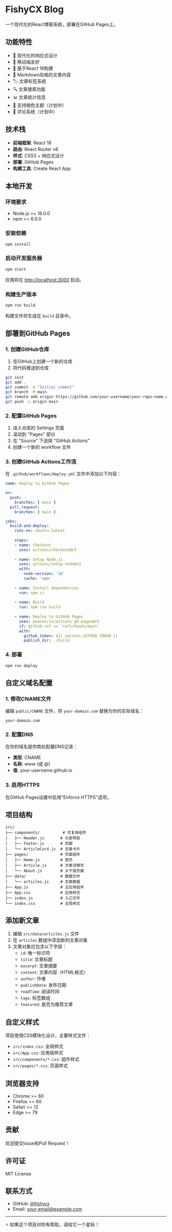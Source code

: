 # FishyCX Blog

一个现代化的React博客系统，部署在GitHub Pages上。

## 功能特性

- 🎨 现代化的响应式设计
- 📱 移动端友好
- 🚀 基于React 18构建
- 📝 Markdown风格的文章内容
- 🏷️ 文章标签系统
- 🔍 文章搜索功能
- 📊 文章统计信息
- 🌙 支持暗色主题（计划中）
- 💬 评论系统（计划中）

## 技术栈

- **前端框架**: React 18
- **路由**: React Router v6
- **样式**: CSS3 + 响应式设计
- **部署**: GitHub Pages
- **构建工具**: Create React App

## 本地开发

### 环境要求

- Node.js >= 16.0.0
- npm >= 8.0.0

### 安装依赖

```bash
npm install
```

### 启动开发服务器

```bash
npm start
```

应用将在 [http://localhost:3000](http://localhost:3000) 启动。

### 构建生产版本

```bash
npm run build
```

构建文件将生成在 `build` 目录中。

## 部署到GitHub Pages

### 1. 创建GitHub仓库

1. 在GitHub上创建一个新的仓库
2. 将代码推送到仓库

```bash
git init
git add .
git commit -m "Initial commit"
git branch -M main
git remote add origin https://github.com/your-username/your-repo-name.git
git push -u origin main
```

### 2. 配置GitHub Pages

1. 进入仓库的 Settings 页面
2. 滚动到 "Pages" 部分
3. 在 "Source" 下选择 "GitHub Actions"
4. 创建一个新的 workflow 文件

### 3. 创建GitHub Actions工作流

在 `.github/workflows/deploy.yml` 文件中添加以下内容：

```yaml
name: Deploy to GitHub Pages

on:
  push:
    branches: [ main ]
  pull_request:
    branches: [ main ]

jobs:
  build-and-deploy:
    runs-on: ubuntu-latest
    
    steps:
    - name: Checkout
      uses: actions/checkout@v3
      
    - name: Setup Node.js
      uses: actions/setup-node@v3
      with:
        node-version: '18'
        cache: 'npm'
        
    - name: Install dependencies
      run: npm ci
      
    - name: Build
      run: npm run build
      
    - name: Deploy to GitHub Pages
      uses: peaceiris/actions-gh-pages@v3
      if: github.ref == 'refs/heads/main'
      with:
        github_token: ${{ secrets.GITHUB_TOKEN }}
        publish_dir: ./build
```

### 4. 部署

```bash
npm run deploy
```

## 自定义域名配置

### 1. 修改CNAME文件

编辑 `public/CNAME` 文件，将 `your-domain.com` 替换为你的实际域名：

```
your-domain.com
```

### 2. 配置DNS

在你的域名提供商处配置DNS记录：

- **类型**: CNAME
- **名称**: www (或 @)
- **值**: your-username.github.io

### 3. 启用HTTPS

在GitHub Pages设置中启用"Enforce HTTPS"选项。

## 项目结构

```
src/
├── components/          # 可复用组件
│   ├── Header.js       # 头部导航
│   ├── Footer.js       # 页脚
│   └── ArticleCard.js  # 文章卡片
├── pages/              # 页面组件
│   ├── Home.js         # 首页
│   ├── Article.js      # 文章详情页
│   └── About.js        # 关于我页面
├── data/               # 数据文件
│   └── articles.js     # 文章数据
├── App.js              # 主应用组件
├── App.css             # 应用样式
├── index.js            # 入口文件
└── index.css           # 全局样式
```

## 添加新文章

1. 编辑 `src/data/articles.js` 文件
2. 在 `articles` 数组中添加新的文章对象
3. 文章对象应包含以下字段：
   - `id`: 唯一标识符
   - `title`: 文章标题
   - `excerpt`: 文章摘要
   - `content`: 文章内容（HTML格式）
   - `author`: 作者
   - `publishDate`: 发布日期
   - `readTime`: 阅读时间
   - `tags`: 标签数组
   - `featured`: 是否为推荐文章

## 自定义样式

项目使用CSS模块化设计，主要样式文件：

- `src/index.css`: 全局样式
- `src/App.css`: 应用级样式
- `src/components/*.css`: 组件样式
- `src/pages/*.css`: 页面样式

## 浏览器支持

- Chrome >= 60
- Firefox >= 60
- Safari >= 12
- Edge >= 79

## 贡献

欢迎提交Issue和Pull Request！

## 许可证

MIT License

## 联系方式

- GitHub: [@fishycx](https://github.com/fishycx)
- Email: your-email@example.com

---

⭐ 如果这个项目对你有帮助，请给它一个星标！
